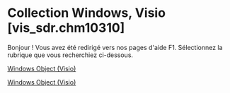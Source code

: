 
# Collection Windows, Visio [vis_sdr.chm10310]

Bonjour ! Vous avez été redirigé vers nos pages d'aide F1. Sélectionnez la rubrique que vous recherchiez ci-dessous.

[Windows Object (Visio)](http://msdn.microsoft.com/library/3fa64269-adde-3918-9970-3ce412d638f2%28Office.15%29.aspx)

[Windows Object (Visio)](http://msdn.microsoft.com/library/7151eb44-29cd-877d-d885-d1e0ab5498ed.aspx)

